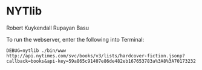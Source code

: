 NYTlib
======

Robert Kuykendall
Rupayan Basu


To run the webserver, enter the following into Terminal:

    DEBUG=nytlib ./bin/www
    http://api.nytimes.com/svc/books/v3/lists/hardcover-fiction.jsonp?callback=books&api-key=59a865c91407e86de482eb167653783a%3A8%3A70173232
